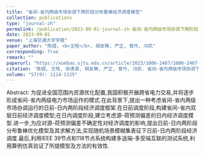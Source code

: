 ```yaml
---
title: "省间-省内两级市场协调下两阶段分布鲁棒经济调度模型"
collection: publications
type: "journal-zh"
permalink: /publication/2023-09-01-journal-zh-省间-省内两级市场协调下两阶段分布鲁棒经济调度模型
date: 2023-09-01
venue: "上海交通大学学报"
paper_author: "陈熠, <b>王晗</b>, 胡友琳, 严正, 曾丹, 冯凯"
corresponding: True
remark: ""
paperurl: "https://xuebao.sjtu.edu.cn/article/2023/1006-2467/1006-2467-57-9-1114.shtml"
citation: '陈熠, 王晗, 徐潇源, 胡友琳, 严正, 曾丹, 冯凯. 省间-省内两级市场协调下两阶段分布鲁棒经济调度模型[J]. 上海交通大学学报, 2023, 57(9): 1114-1125'
volume: "57(9): 1114-1125"
---
```


Abstract:
为促进全国范围内资源优化配置,我国积极开展跨省电力交易,并将逐步形成省间-省内两级电力市场运作的模式.在此背景下,提出一种考虑省间-省内两级市场协调运行的日前-日内两阶段经济调度框架.在日前调度阶段,构建省间-省内双层日前经济调度模型;在日内调度阶段,建立考虑源-荷预测偏差的日内经济调度模型.进一步,为应对源-荷预测偏差不确定性对经济调度的影响,提出日前-日内两阶段分布鲁棒优化模型及其求解方法,实现随机场景模糊集表征下日前-日内两阶段经济调度.最后,利用IEEE 39节点和118节点系统构建多送端-多受端互联的测试系统,利用算例仿真验证了所提模型及方法的有效性.
